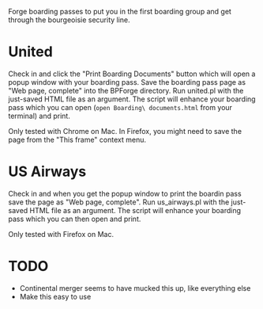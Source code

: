 Forge boarding passes to put you in the first boarding group and get through
the bourgeoisie security line.

# United
Check in and click the "Print Boarding Documents" button which will open a
popup window with your boarding pass.  Save the boarding pass page as
"Web page, complete" into the BPForge directory.  Run united.pl with the
just-saved HTML file as an argument.  The script will enhance your boarding
pass which you can open (`open Boarding\ documents.html` from your terminal)
and print.

Only tested with Chrome on Mac.  In Firefox, you might need to save the page
from the "This frame" context menu.

# US Airways
Check in and when you get the popup window to print the boardin pass save
the page as "Web page, complete".  Run us_airways.pl with the just-saved HTML
file as an argument.  The script will enhance your boarding pass which you can
then open and print.

Only tested with Firefox on Mac.

# TODO
- Continental merger seems to have mucked this up, like everything else
- Make this easy to use
